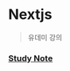 # Nextjs

> 유데미 강의

### [Study Note](https://leejinyang.notion.site/c97aa81f9b4b4a3e92062f07f842ccf0)
